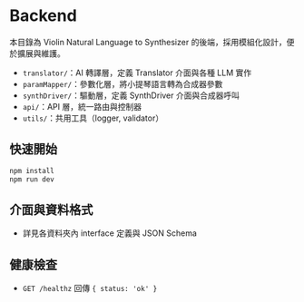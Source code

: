 # Backend

本目錄為 Violin Natural Language to Synthesizer 的後端，採用模組化設計，便於擴展與維護。

- `translator/`：AI 轉譯層，定義 Translator 介面與各種 LLM 實作
- `paramMapper/`：參數化層，將小提琴語言轉為合成器參數
- `synthDriver/`：驅動層，定義 SynthDriver 介面與合成器呼叫
- `api/`：API 層，統一路由與控制器
- `utils/`：共用工具（logger, validator）

## 快速開始
```bash
npm install
npm run dev
```

## 介面與資料格式
- 詳見各資料夾內 interface 定義與 JSON Schema

## 健康檢查
- `GET /healthz` 回傳 `{ status: 'ok' }`
